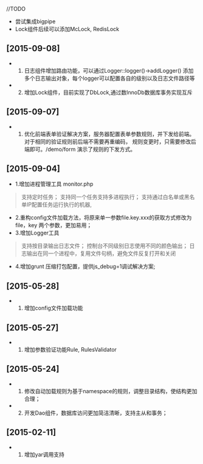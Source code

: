 //TODO 
* 尝试集成bigpipe
* Lock组件后续可以添加McLock, RedisLock

## [2015-09-08]
* 1. 日志组件增加路由功能，可以通过Logger::logger()->addLogger() 添加多个日志输出对象，每个logger可以配置各自的级别以及日志文件路径等
* 2. 增加Lock组件，目前实现了DbLock,通过数InnoDb数据库事务实现互斥 

## [2015-09-07]
* 1. 优化前端表单验证解决方案，服务器配置表单参数规则，并下发给前端。对于相同的验证规则前后端不需要再重编码，
   规则变更时，只需要修改后端即可。/demo/form 演示了规则的下发方式。

## [2015-09-04]
* 1.增加进程管理工具 monitor.php 
> 支持定时任务；
> 支持同一个任务支持多进程执行；
> 支持通过白名单或黑名单IP配置任务运行执行的机器, 
    
    
* 2.重构config文件加载方法，将原来单一参数file.key.xxx的获取方式修改为file，key 两个参数，更加易用；
* 3.增加Logger工具
> 支持按目录输出日志文件；
> 控制台不同级别日志使用不同的颜色输出；
> 日志输出在同一个进程中，复用文件句柄，避免文件反复打开和关闭

* 4.增加grunt 压缩打包配置，提供js_debug=1调试解决方案;
     
    
## [2015-05-28]
* 1. 增加config文件加载功能

## [2015-05-27]
* 1. 增加参数验证功能Rule, RulesValidator


## [2015-05-24]
* 1. 修改自动加载规则为基于namespace的规则，调整目录结构，使结构更加合理；
* 2. 开发Dao组件，数据库访问更加简洁清晰，支持主从和事务；

## [2015-02-11]
* 1. 增加yar调用支持